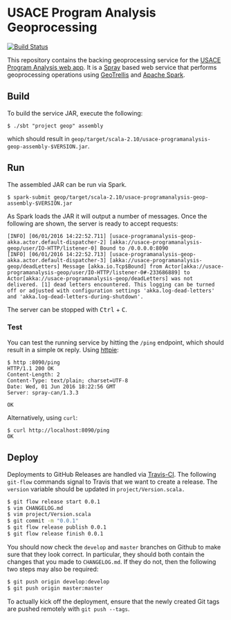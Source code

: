# USACE Program Analysis Geoprocessing

[![Build Status](https://travis-ci.org/azavea/usace-program-analysis-geoprocessing.png?branch=master)](https://travis-ci.org/azavea/usace-program-analysis-geoprocessing)

This repository contains the backing geoprocessing service for the [USACE Program Analysis web app](https://github.com/azavea/usace-program-analysis). It is a [Spray](https://github.com/spray/spray) based web service that performs geoprocessing operations using [GeoTrellis](https://github.com/geotrellis/geotrellis) and [Apache Spark](http://spark.apache.org/).

## Build

To build the service JAR, execute the following:

    $ ./sbt "project geop" assembly

which should result in `geop/target/scala-2.10/usace-programanalysis-geop-assembly-$VERSION.jar`.

## Run

The assembled JAR can be run via Spark.

    $ spark-submit geop/target/scala-2.10/usace-programanalysis-geop-assembly-$VERSION.jar

As Spark loads the JAR it will output a number of messages. Once the following are shown, the server is ready to accept requests:

    [INFO] [06/01/2016 14:22:52.711] [usace-programanalysis-geop-akka.actor.default-dispatcher-2] [akka://usace-programanalysis-geop/user/IO-HTTP/listener-0] Bound to /0.0.0.0:8090
    [INFO] [06/01/2016 14:22:52.713] [usace-programanalysis-geop-akka.actor.default-dispatcher-3] [akka://usace-programanalysis-geop/deadLetters] Message [akka.io.Tcp$Bound] from Actor[akka://usace-programanalysis-geop/user/IO-HTTP/listener-0#-233686889] to Actor[akka://usace-programanalysis-geop/deadLetters] was not delivered. [1] dead letters encountered. This logging can be turned off or adjusted with configuration settings 'akka.log-dead-letters' and 'akka.log-dead-letters-during-shutdown'.

The server can be stopped with <kbd>Ctrl</kbd> + <kbd>C</kbd>.

### Test

You can test the running service by hitting the `/ping` endpoint, which should result in a simple `OK` reply. Using [httpie](https://github.com/jkbrzt/httpie):

    $ http :8090/ping
    HTTP/1.1 200 OK
    Content-Length: 2
    Content-Type: text/plain; charset=UTF-8
    Date: Wed, 01 Jun 2016 18:22:56 GMT
    Server: spray-can/1.3.3

    OK

Alternatively, using `curl`:

    $ curl http://localhost:8090/ping
    OK

## Deploy

Deployments to GitHub Releases are handled via [Travis-CI](https://travis-ci.org/azavea/usace-program-analysis-geoprocessing). The following `git-flow` commands signal to Travis that we want to create a release. The `version` variable should be updated in `project/Version.scala.`

``` bash
$ git flow release start 0.0.1
$ vim CHANGELOG.md
$ vim project/Version.scala
$ git commit -m "0.0.1"
$ git flow release publish 0.0.1
$ git flow release finish 0.0.1
```

You should now check the `develop` and `master` branches on Github to make sure that they look correct.  In particular, they should both contain the changes that you made to `CHANGELOG.md`.  If they do not, then the following two steps may also be required:

```bash
$ git push origin develop:develop
$ git push origin master:master
```

To actually kick off the deployment, ensure that the newly created Git tags are pushed remotely with `git push --tags`.
